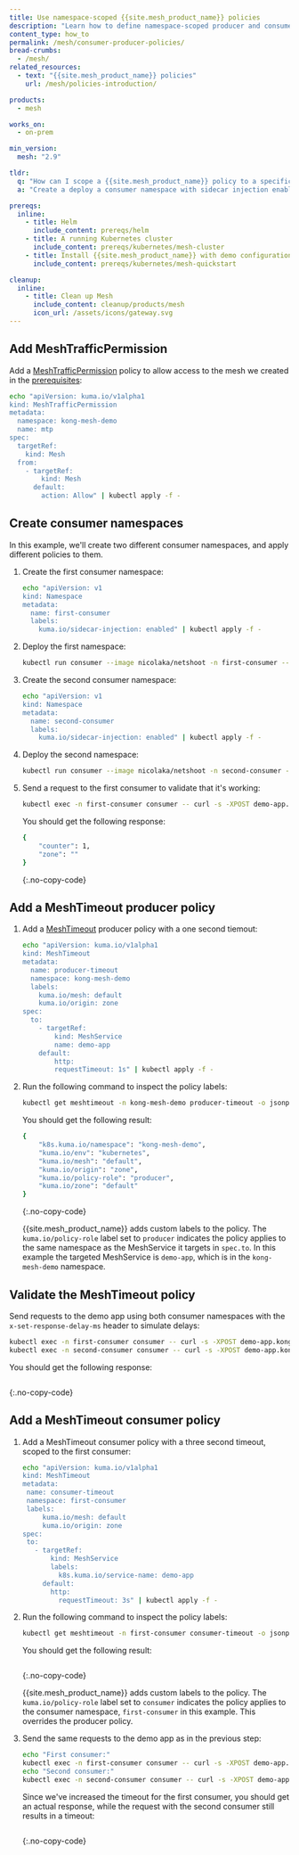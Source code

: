 ```yaml
---
title: Use namespace-scoped {{site.mesh_product_name}} policies
description: "Learn how to define namespace-scoped producer and consumer policies in {{site.mesh_product_name}} using a demo application."
content_type: how_to
permalink: /mesh/consumer-producer-policies/
bread-crumbs: 
  - /mesh/
related_resources:
  - text: "{{site.mesh_product_name}} policies"
    url: /mesh/policies-introduction/

products:
  - mesh

works_on:
  - on-prem

min_version:
  mesh: "2.9"

tldr:
  q: "How can I scope a {{site.mesh_product_name}} policy to a specific consumer?"
  a: "Create a deploy a consumer namespace with sidecar injection enabled, then create your policy within that consumer namespace."

prereqs:
  inline:
    - title: Helm
      include_content: prereqs/helm
    - title: A running Kubernetes cluster
      include_content: prereqs/kubernetes/mesh-cluster
    - title: Install {{site.mesh_product_name}} with demo configuration
      include_content: prereqs/kubernetes/mesh-quickstart

cleanup:
  inline:
    - title: Clean up Mesh
      include_content: cleanup/products/mesh
      icon_url: /assets/icons/gateway.svg
---
```


## Add MeshTrafficPermission

Add a [MeshTrafficPermission](/mesh/policies/meshtrafficpermission/) policy to allow access to the mesh we created in the [prerequisites](#install-kong-mesh-with-demo-configuration):

```sh
echo "apiVersion: kuma.io/v1alpha1
kind: MeshTrafficPermission
metadata:
  namespace: kong-mesh-demo
  name: mtp
spec:
  targetRef:
    kind: Mesh
  from:
    - targetRef:
        kind: Mesh
      default:
        action: Allow" | kubectl apply -f -
```

## Create consumer namespaces

In this example, we'll create two different consumer namespaces, and apply different policies to them.

1. Create the first consumer namespace:

   ```sh
   echo "apiVersion: v1
   kind: Namespace
   metadata:
     name: first-consumer
     labels:
       kuma.io/sidecar-injection: enabled" | kubectl apply -f -
   ```

1. Deploy the first namespace:

   ```sh
   kubectl run consumer --image nicolaka/netshoot -n first-consumer --command -- /bin/bash -c "ping -i 60 localhost"
   ```


1. Create the second consumer namespace:
   ```sh
   echo "apiVersion: v1
   kind: Namespace
   metadata:
     name: second-consumer
     labels:
       kuma.io/sidecar-injection: enabled" | kubectl apply -f -
   ```

1. Deploy the second namespace:

    ```sh
    kubectl run consumer --image nicolaka/netshoot -n second-consumer --command -- /bin/bash -c "ping -i 60 localhost"
    ```

1. Send a request to the first consumer to validate that it's working:

   ```sh
   kubectl exec -n first-consumer consumer -- curl -s -XPOST demo-app.kong-mesh-demo:5050/api/counter
   ```
   
   You should get the following response:

   ```sh
   {
       "counter": 1,
       "zone": ""
   }
   ```
   {:.no-copy-code}

## Add a MeshTimeout producer policy

1. Add a [MeshTimeout](/mesh/policies/meshtimeout/) producer policy with a one second tiemout:

   ```sh
   echo "apiVersion: kuma.io/v1alpha1
   kind: MeshTimeout
   metadata:
     name: producer-timeout
     namespace: kong-mesh-demo
     labels:
       kuma.io/mesh: default
       kuma.io/origin: zone
   spec:
     to:
       - targetRef:
           kind: MeshService
           name: demo-app
       default:
           http:
           requestTimeout: 1s" | kubectl apply -f -
   ```

1. Run the following command to inspect the policy labels:

   ```sh
   kubectl get meshtimeout -n kong-mesh-demo producer-timeout -o jsonpath='{.metadata.labels}'
   ```

   You should get the following result:

   ```sh
   {
       "k8s.kuma.io/namespace": "kong-mesh-demo",
       "kuma.io/env": "kubernetes",
       "kuma.io/mesh": "default",
       "kuma.io/origin": "zone",
       "kuma.io/policy-role": "producer",
       "kuma.io/zone": "default"
   }
   ```
   {:.no-copy-code}

   {{site.mesh_product_name}} adds custom labels to the policy. The `kuma.io/policy-role` label set to `producer` indicates the policy applies to the same namespace as the MeshService it targets in `spec.to`. In this example the targeted MeshService is `demo-app`, which is in the `kong-mesh-demo` namespace.

## Validate the MeshTimeout policy

Send requests to the demo app using both consumer namespaces with the `x-set-response-delay-ms` header to simulate delays:

```sh
kubectl exec -n first-consumer consumer -- curl -s -XPOST demo-app.kong-mesh-demo:5050/api/counter -H "x-set-response-delay-ms: 2000"
kubectl exec -n second-consumer consumer -- curl -s -XPOST demo-app.kong-mesh-demo:5050/api/counter -H "x-set-response-delay-ms: 2000"
```

You should get the following response:
```sh
```
{:.no-copy-code}

## Add a MeshTimeout consumer policy

1. Add a MeshTimeout consumer policy with a three second timeout, scoped to the first consumer:

   ```sh
   echo "apiVersion: kuma.io/v1alpha1
   kind: MeshTimeout
   metadata:
    name: consumer-timeout
    namespace: first-consumer
    labels:
        kuma.io/mesh: default
        kuma.io/origin: zone
   spec:
    to:
      - targetRef:
          kind: MeshService
          labels:
            k8s.kuma.io/service-name: demo-app
        default:
          http:
            requestTimeout: 3s" | kubectl apply -f -
    ```

1. Run the following command to inspect the policy labels:

   ```sh
   kubectl get meshtimeout -n first-consumer consumer-timeout -o jsonpath='{.metadata.labels}'
   ```

   You should get the following result:

   ```sh
   
   ```
   {:.no-copy-code}

   {{site.mesh_product_name}} adds custom labels to the policy. The `kuma.io/policy-role` label set to `consumer` indicates the policy applies to the consumer namespace, `first-consumer` in this example. This overrides the producer policy.

1. Send the same requests to the demo app as in the previous step:

   ```sh
   echo "First consumer:"
   kubectl exec -n first-consumer consumer -- curl -s -XPOST demo-app.kong-mesh-demo:5050/api/counter -H "x-set-response-delay-ms: 2000"
   echo "Second consumer:"
   kubectl exec -n second-consumer consumer -- curl -s -XPOST demo-app.kong-mesh-demo:5050/api/counter -H "x-set-response-delay-ms: 2000"
   ```

   Since we've increased the timeout for the first consumer, you should get an actual response, while the request with the second consumer still results in a timeout:
   ```sh
   ```
   {:.no-copy-code}